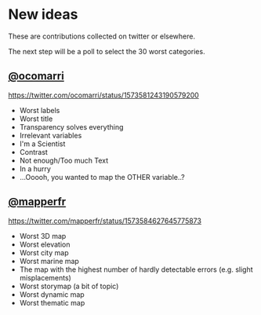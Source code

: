 # New ideas
These are contributions collected on twitter or elsewhere.

The next step will be a poll to select the 30 worst categories. 

## [@ocomarri](https://twitter.com/ocomarri)

https://twitter.com/ocomarri/status/1573581243190579200

- Worst labels
- Worst title
- Transparency solves everything
- Irrelevant variables
- I'm a Scientist
- Contrast
- Not enough/Too much Text
- In a hurry
- ...Ooooh, you wanted to map the OTHER variable..?

## [@mapperfr]([mapperfr](https://twitter.com/mapperfr))
https://twitter.com/mapperfr/status/1573584627645775873

- Worst 3D map
- Worst elevation 
- Worst city map 
- Worst marine map 
- The map with the highest number of hardly detectable errors (e.g. slight misplacements)
- Worst storymap (a bit of topic)
- Worst dynamic map 
- Worst thematic map

